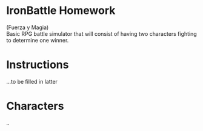 # IronBattle Homework

(Fuerza y Magia) <br>
Basic RPG battle simulator that will consist of having two characters fighting to determine one winner.

# Instructions
...to be filled in latter
# Characters

..